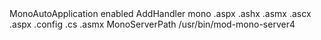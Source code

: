 <IfModule mod_mono.c>
    MonoAutoApplication enabled
    AddHandler mono .aspx .ashx .asmx .ascx .aspx .config .cs .asmx
    MonoServerPath /usr/bin/mod-mono-server4
</IfModule>
<configuration>
  <system.web>
    <compilation debug="true" targetFramework="4.7.2" />
    <httpRuntime targetFramework="4.7.2" />
  </system.web>
</configuration>
